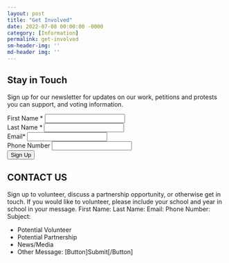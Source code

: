 ```yaml
---
layout: post
title: "Get Involved"
date: 2022-07-08 00:00:00 -0000
category: [Information]
permalink: get-involved
sm-header-img: ''
md-header img: ''
---
```


## Stay in Touch
Sign up for our newsletter for updates on our work, petitions and protests you can support, and voting information.

<form class="rendered-form">
    <div class="row">
        <div class="formbuilder-text form-group field-text-1657310892954 col-xs-12 col-md-5">
            <label for="text-1657310892954" class="formbuilder-text-label">First Name
                <span class="formbuilder-required">*</span></label>
            <input type="text" class="form-control" name="text-1657310892954" access="false" id="text-1657310892954" required="required" aria-required="true">
        </div>
        <div class="formbuilder-text form-group field-text-1657310952708 col-xs-12 col-md-5 col-md-offset-2">
            <label for="text-1657310952708" class="formbuilder-text-label">Last Name
                <span class="formbuilder-required">*</span></label>
            <input type="text" class="form-control" name="text-1657310952708" access="false" id="text-1657310952708" required="required" aria-required="true">
        </div>
    </div>
    <div class="formbuilder-text form-group field-text-1657311029150 col-xs-12">
        <label for="text-1657311029150" class="formbuilder-text-label">Email<span class="formbuilder-required">*</span></label>
        <input type="text" class="form-control" name="text-1657311029150" access="false" id="text-1657311029150" required="required" aria-required="true">
    </div>
    <div class="formbuilder-text form-group field-text-1657310990549 col-xs-12">
        <label for="text-1657310990549" class="formbuilder-text-label">Phone Number
        </label>
        <input type="text" class="form-control" name="text-1657310990549" access="false" id="text-1657310990549">
    </div>
    <div class="formbuilder-button form-group field-button-1657311047983">
        <div class="wrapper">
            <button type="submit" class="button btn-default btn" name="button-1657311047983" access="false" style="default" id="button-1657311047983">Sign Up</button>
        </div>
    </div>
</form>

## CONTACT US
Sign up to volunteer, discuss a partnership opportunity, or otherwise get in touch. If you would like to volunteer, please include your school and year in school in your message.
First Name:            Last Name:
Email:
Phone Number:
Subject: 
* Potential Volunteer
* Potential Partnership
* News/Media
* Other
Message: 
[Button]Submit[/Button]